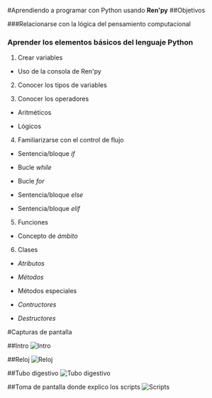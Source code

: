 #Aprendiendo a programar con Python usando **Ren'py**
##Objetivos

###Relacionarse con la lógica del pensamiento computacional

### Aprender los elementos básicos del lenguaje Python
1. Crear variables
 * Uso de la consola de Ren'py
2. Conocer los tipos de variables

3. Conocer los operadores

 * Aritméticos

 * Lógicos

4. Familiarizarse con el control de flujo

 * Sentencia/bloque *if*
 * Bucle *while*

 * Bucle *for*

 * Sentencia/bloque *else*

 * Sentencia/bloque *elif*

5. Funciones

 * Concepto de *ámbito*

6. Clases

 * *Atributos*

 * *Métodos*

 * Métodos especiales

 * *Contructores*

 * *Destructores*

#Capturas de pantalla

##Intro
![Intro](http://s8.postimg.org/l3ebnypjp/Python_Intro.png)

##Reloj
![Reloj](http://s10.postimg.org/4j13vnngp/Reloj.png)

##Tubo digestivo
![Tubo digestivo](http://s28.postimg.org/ppdfqnz0d/Digestion.png)

##Toma de pantalla donde explico los scripts
![Scripts](http://s8.postimg.org/449ymg3px/scripts.png)



